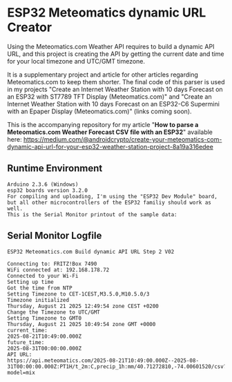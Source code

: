 # ESP32 Meteomatics dynamic URL Creator
Using the Meteomatics.com Weather API requires to build a dynamic API URL, and this project is creating the API by getting the current date and time for your local timezone and UTC/GMT timezone.

It is a supplementary project and article for other articles regarding Meteomatics.com to keep them shorter. The final code of this parser is used in my projects "Create an Internet Weather Station with 10 days Forecast on an ESP32 with ST7789 TFT Display (Meteomatics.com)" and "Create an Internet Weather Station with 10 days Forecast on an ESP32-C6 Supermini with an Epaper Display (Meteomatics.com)" (links coming soon).

This is the accompanying repository for my article "**How to parse a Meteomatics.com Weather Forecast CSV file with an ESP32**" available here: https://medium.com/@androidcrypto/create-your-meteomatics-com-dynamic-api-url-for-your-esp32-weather-station-project-8a19a316edee

## Runtime Environment
````plaintext
Arduino 2.3.6 (Windows)
esp32 boards version 3.2.0
For compiling and uploading, I'm using the "ESP32 Dev Module" board, but all other microcontrollers of the ESP32 familiy should work as well.
This is the Serial Monitor printout of the sample data:
````

## Serial Monitor Logfile
````plaintext
ESP32 Meteomatics.com Build dynamic API URL Step 2 V02

Connecting to: FRITZ!Box 7490
WiFi connected at: 192.168.178.72
Connected to your Wi-Fi
Setting up time
Got the time from NTP
Setting Timezone to CET-1CEST,M3.5.0,M10.5.0/3
Timezone initialized
Thursday, August 21 2025 12:49:54 zone CEST +0200 
Change the Timezone to UTC/GMT
Setting Timezone to GMT0
Thursday, August 21 2025 10:49:54 zone GMT +0000 
current_time:
2025-08-21T10:49:00.000Z
future_time:
2025-08-31T00:00:00.000Z
API URL:
https://api.meteomatics.com/2025-08-21T10:49:00.000Z--2025-08-31T00:00:00.000Z:PT1H/t_2m:C,precip_1h:mm/40.71272810,-74.00601520/csv?model=mix
````
